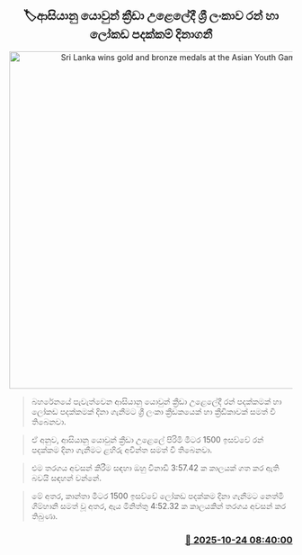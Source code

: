 <p align='center'><b><h2 align='center' title='Sri Lanka wins gold and bronze medals at the Asian Youth Games'>🏷ආසියානු යොවුන් ක්‍රීඩා උළෙලේදී ශ්‍රී ලංකාව රන් හා ලෝකඩ පදක්කම් දිනාගනී</h2></b></p>
<p align='center'><img src='https://helakuru.sgp1.cdn.digitaloceanspaces.com/esana/images/lib/gold-medel-sl.jpg' width='600' alt='Sri Lanka wins gold and bronze medals at the Asian Youth Games'></p>

> බහරේනයේ පැවැත්වෙන ආසියානු යොවුන් ක්‍රීඩා උළෙලේදී රන් පදක්කමක් හා ලෝකඩ පදක්කමක් දිනා ගැනීමට ශ්‍රී ලංකා ක්‍රීඩකයෙක් හා ක්‍රීඩිකාවක් සමත් වී තිබෙනවා.

> ඒ අනුව, ආසියානු යොවුන් ක්‍රීඩා උළෙලේ පිරිමි මීටර 1500 ඉසව්වේ රන් පදක්කම දිනා ගැනීමට ළහිරු අචින්ත සමත් වී තිබෙනවා.

> එම තරගය අවසන් කිරීම සඳහා ඔහු විනාඩි 3:57.42 ක කාලයක් ගත කර ඇති බවයි සඳහන් වන්නේ.

> මේ අතර, කාන්තා මීටර 1500 ඉසව්වේ ලෝකඩ පදක්කම දිනා ගැනීමට නෙත්මි ගිම්හානි සමත් වූ අතර, ඇය මිනිත්තු 4:52.32 ක කාලයකින් තරගය අවසන් කර තිබුණා.



<h3 align='right'><a href='https://www.helakuru.lk/esana/p/114746/'>📅 2025-10-24 08:40:00</a></h3>
